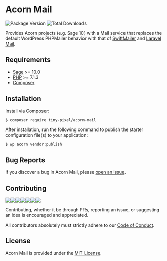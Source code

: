 # Acorn Mail

![Package Version](https://img.shields.io/packagist/v/tiny-pixel/acorn-mail?style=flat-square)
![Total Downloads](https://img.shields.io/packagist/dt/tiny-pixel/acorn-mail?style=flat-square)

Provides Acorn projects (e.g. Sage 10) with a Mail service that replaces the default WordPress PHPMailer behavior with that of [SwiftMailer](https://swiftmailer.symfony.com/) and [Laravel Mail](https://laravel.com/docs/5.8/mail).

## Requirements

- [Sage](https://github.com/roots/sage) >= 10.0
- [PHP](https://secure.php.net/manual/en/install.php) >= 7.1.3
- [Composer](https://getcomposer.org)

## Installation

Install via Composer:

```bash
$ composer require tiny-pixel/acorn-mail
```

After installation, run the following command to publish the starter configuration file(s) to your application:

```bash
$ wp acorn vendor:publish
```

## Bug Reports

If you discover a bug in Acorn Mail, please [open an issue](https://github.com/pixelcollective/acorn-mail/issues).

## Contributing

[![](https://sourcerer.io/fame/kellymears/pixelcollective/acorn-mail/images/0)](https://sourcerer.io/fame/kellymears/pixelcollective/acorn-mail/links/0)[![](https://sourcerer.io/fame/kellymears/pixelcollective/acorn-mail/images/1)](https://sourcerer.io/fame/kellymears/pixelcollective/acorn-mail/links/1)[![](https://sourcerer.io/fame/kellymears/pixelcollective/acorn-mail/images/2)](https://sourcerer.io/fame/kellymears/pixelcollective/acorn-mail/links/2)[![](https://sourcerer.io/fame/kellymears/pixelcollective/acorn-mail/images/3)](https://sourcerer.io/fame/kellymears/pixelcollective/acorn-mail/links/3)[![](https://sourcerer.io/fame/kellymears/pixelcollective/acorn-mail/images/4)](https://sourcerer.io/fame/kellymears/pixelcollective/acorn-mail/links/4)[![](https://sourcerer.io/fame/kellymears/pixelcollective/acorn-mail/images/5)](https://sourcerer.io/fame/kellymears/pixelcollective/acorn-mail/links/5)[![](https://sourcerer.io/fame/kellymears/pixelcollective/acorn-mail/images/6)](https://sourcerer.io/fame/kellymears/pixelcollective/acorn-mail/links/6)

Contributing, whether it be through PRs, reporting an issue, or suggesting an idea is encouraged and appreciated.

All contributors absolutely must strictly adhere to our [Code of Conduct](https://github.com/pixelcollective/acorn-mail/blob/master/CODE_OF_CONDUCT.md).

## License

Acorn Mail is provided under the [MIT License](https://github.com/pixelcollective/acorn-mail/blob/master/LICENSE.md).
